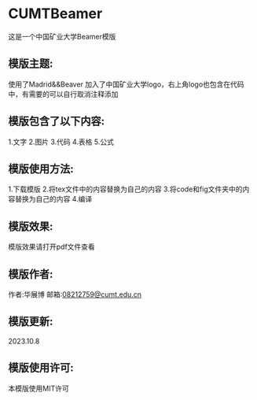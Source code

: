 # CUMTBeamer
这是一个中国矿业大学Beamer模版
## 模版主题:
使用了Madrid&&Beaver
加入了中国矿业大学logo，右上角logo也包含在代码中，有需要的可以自行取消注释添加
## 模版包含了以下内容:
1.文字
2.图片
3.代码
4.表格
5.公式
## 模版使用方法:
1.下载模版
2.将tex文件中的内容替换为自己的内容
3.将code和fig文件夹中的内容替换为自己的内容
4.编译
## 模版效果:
模版效果请打开pdf文件查看
## 模版作者:
作者:华展博
邮箱:08212759@cumt.edu.cn
## 模版更新:
2023.10.8
## 模版使用许可:
本模版使用MIT许可
```
